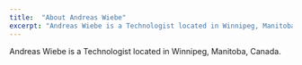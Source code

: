 ```yaml
---
title:  "About Andreas Wiebe"
excerpt: "Andreas Wiebe is a Technologist located in Winnipeg, Manitoba, Canada."
---
```


Andreas Wiebe is a Technologist located in Winnipeg, Manitoba, Canada.